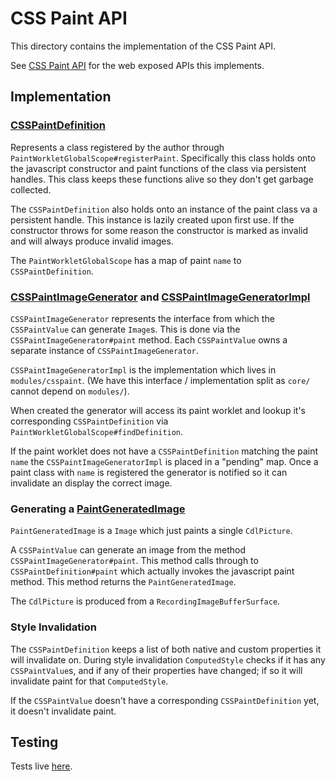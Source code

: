 # CSS Paint API

This directory contains the implementation of the CSS Paint API.

See [CSS Paint API](https://drafts.css-houdini.org/css-paint-api/) for the web exposed APIs this
implements.

## Implementation

### [CSSPaintDefinition](CSSPaintDefinition.h)

Represents a class registered by the author through `PaintWorkletGlobalScope#registerPaint`.
Specifically this class holds onto the javascript constructor and paint functions of the class via
persistent handles. This class keeps these functions alive so they don't get garbage collected.

The `CSSPaintDefinition` also holds onto an instance of the paint class va a persistent handle. This
instance is lazily created upon first use. If the constructor throws for some reason the constructor
is marked as invalid and will always produce invalid images.

The `PaintWorkletGlobalScope` has a map of paint `name` to `CSSPaintDefinition`.

### [CSSPaintImageGenerator][generator] and [CSSPaintImageGeneratorImpl][generator-impl]

`CSSPaintImageGenerator` represents the interface from which the `CSSPaintValue` can generate
`Image`s. This is done via the `CSSPaintImageGenerator#paint` method. Each `CSSPaintValue` owns a
separate instance of `CSSPaintImageGenerator`.

`CSSPaintImageGeneratorImpl` is the implementation which lives in `modules/csspaint`. (We have this
interface / implementation split as `core/` cannot depend on `modules/`).

When created the generator will access its paint worklet and lookup it's corresponding
`CSSPaintDefinition` via `PaintWorkletGlobalScope#findDefinition`.

If the paint worklet does not have a `CSSPaintDefinition` matching the paint `name` the
`CSSPaintImageGeneratorImpl` is placed in a "pending" map. Once a paint class with `name` is
registered the generator is notified so it can invalidate an display the correct image.

[generator]: ../../core/css/CSSPaintImageGenerator.h
[generator-impl]: CSSPaintImageGeneratorImpl.h
[paint-value]: ../../core/css/CSSPaintValue.h

### Generating a [PaintGeneratedImage](../../platform/graphics/PaintGeneratedImage.h)

`PaintGeneratedImage` is a `Image` which just paints a single `CdlPicture`.

A `CSSPaintValue` can generate an image from the method `CSSPaintImageGenerator#paint`. This method
calls through to `CSSPaintDefinition#paint` which actually invokes the javascript paint method.
This method returns the `PaintGeneratedImage`.

The `CdlPicture` is produced from a `RecordingImageBufferSurface`.

### Style Invalidation

The `CSSPaintDefinition` keeps a list of both native and custom properties it will invalidate on.
During style invalidation `ComputedStyle` checks if it has any `CSSPaintValue`s, and if any of their
properties have changed; if so it will invalidate paint for that `ComputedStyle`.

If the `CSSPaintValue` doesn't have a corresponding `CSSPaintDefinition` yet, it doesn't invalidate
paint.

## Testing

Tests live [here](../../../LayoutTests/csspaint/).

